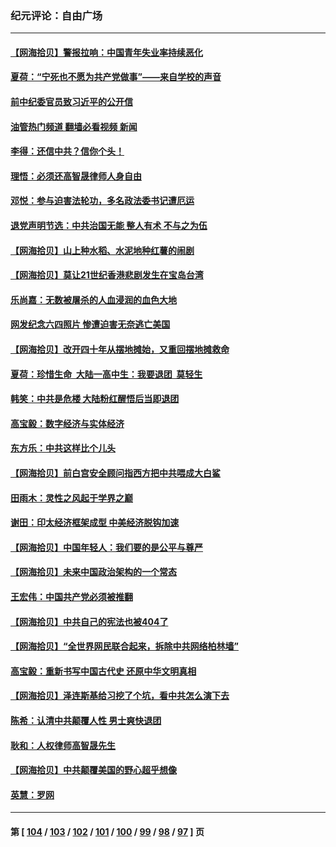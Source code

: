### 纪元评论：自由广场
---
#### [【网海拾贝】警报拉响：中国青年失业率持续恶化](../../pages/nsc993/n13999281.md?05190330) 
#### [夏荷：“宁死也不愿为共产党做事”——来自学校的声音](../../pages/nsc993/n13998694.md?05190330) 
#### [前中纪委官员致习近平的公开信](../../pages/nsc993/n13995804.md?05190330) 
#### [油管热门频道 翻墙必看视频 新闻](ok?05190330)
#### [李得：还信中共？信你个头！](../../pages/nsc993/n13996136.md?05190330) 
#### [理悟：必须还高智晟律师人身自由](../../pages/nsc993/n13995715.md?05190330) 
#### [邓悦：参与迫害法轮功，多名政法委书记遭厄运](../../pages/nsc993/n13995336.md?05190330) 
#### [退党声明节选：中共治国无能 整人有术 不与之为伍](../../pages/nsc993/n13995312.md?05190330) 
#### [【网海拾贝】山上种水稻、水泥地种红薯的闹剧](../../pages/nsc993/n13994499.md?05190330) 
#### [【网海拾贝】莫让21世纪香港悲剧发生在宝岛台湾](../../pages/nsc993/n13993582.md?05190330) 
#### [乐尚嘉：无数被屠杀的人血浸润的血色大地](../../pages/nsc993/n13992819.md?05190330) 
#### [网发纪念六四照片 惨遭迫害无奈逃亡美国](../../pages/nsc993/n13992080.md?05190330) 
#### [【网海拾贝】改开四十年从摆地摊始，又重回摆地摊救命](../../pages/nsc993/n13991072.md?05190330) 
#### [夏荷：珍惜生命  大陆一高中生：我要退团  莫轻生](../../pages/nsc993/n13991106.md?05190330) 
#### [韩笑：中共是危楼 大陆粉红醒悟后当即退团](../../pages/nsc993/n13990174.md?05190330) 
#### [高宝毅：数字经济与实体经济](../../pages/nsc993/n13990217.md?05190330) 
#### [东方乐：中共这样比个儿头](../../pages/nsc993/n13990205.md?05190330) 
#### [【网海拾贝】前白宫安全顾问指西方把中共喂成大白鲨](../../pages/nsc993/n13989997.md?05190330) 
#### [田雨木：灵性之风起于学界之巅](../../pages/nsc993/n13989995.md?05190330) 
#### [谢田：印太经济框架成型 中美经济脱钩加速](../../pages/nsc993/n13989200.md?05190330) 
#### [【网海拾贝】中国年轻人：我们要的是公平与尊严](../../pages/nsc993/n13989370.md?05190330) 
#### [【网海拾贝】未来中国政治架构的一个常态](../../pages/nsc993/n13989013.md?05190330) 
#### [王宏伟：中国共产党必须被推翻](../../pages/nsc993/n13988942.md?05190330) 
#### [【网海拾贝】中共自己的宪法也被404了](../../pages/nsc993/n13987067.md?05190330) 
#### [【网海拾贝】“全世界网民联合起来，拆除中共网络柏林墙”](../../pages/nsc993/n13986349.md?05190330) 
#### [高宝毅：重新书写中国古代史 还原中华文明真相](../../pages/nsc993/n13986309.md?05190330) 
#### [【网海拾贝】泽连斯基给习挖了个坑，看中共怎么演下去](../../pages/nsc993/n13985737.md?05190330) 
#### [陈希：认清中共颠覆人性 男士爽快退团](../../pages/nsc993/n13985699.md?05190330) 
#### [耿和：人权律师高智晟先生](../../pages/nsc993/n13985357.md?05190330) 
#### [【网海拾贝】中共颠覆美国的野心超乎想像](../../pages/nsc993/n13985005.md?05190330) 
#### [英慧：罗网](../../pages/nsc993/n13983693.md?05190330) 

---
#### 第 [ [104](./104.md?05190330) / [103](./103.md?05190330) / [102](./102.md?05190330) / [101](./101.md?05190330) / [100](./100.md?05190330) / [99](./99.md?05190330) / [98](./98.md?05190330) / [97](./97.md?05190330) ] 页
